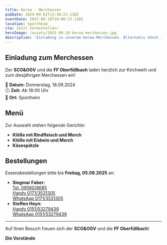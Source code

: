 ```yaml
---
title: Kerwa - Merchessen
pubDate: 2024-09-01T13:30:23.138Z
eventDate: 2025-09-18T18:00:23.138Z
location: Sportheim
cta: Jetzt Vorbestellen!
heroImage: /assets/2025-09-18-kerwa-merchessen.jpg
description: 'Einladung zu unserem Kerwa-Merchessen. Alternativ könnt ihr leckere Käsespätzle genießen, meldet euch bis 5.9.!!!'
---
```


## Einladung zum Merchessen

Der **SCO&OGV** und die **FF Oberfüllbach** laden herzlich zur Kirchweih und zum diesjährigen Merchessen ein!

📅 **Datum:** Donnerstag, 18.09.2024  
🕕 **Zeit:** Ab 18:00 Uhr  
📍 **Ort:** Sportheim

## Menü

Zur Auswahl stehen folgende Gerichte:

- **Klöße mit Rindfleisch und Merch**
- **Klöße mit Eisbein und Merch**
- **Käsespätzle**

## Bestellungen

Essensbestellungen bitte bis **Freitag, 05.09.2025** an:

- **Siegmar Faber:**  
  [Tel. 09560/8685](tel:095608685)  
  [Handy 0171/3531305](tel:01713531305)  
  [WhatsApp 0171/3531305](https://wa.me/491713531305)
- **Steffen Heyn:**  
  [Handy 0151/53279439](tel:015143250193)  
  [WhatsApp 0151/53279439](https://wa.me/4915143250193)


---

Auf Ihren Besuch freuen sich der **SCO&OGV** und die **FF Oberfüllbach**!

**Die Vorstände**
